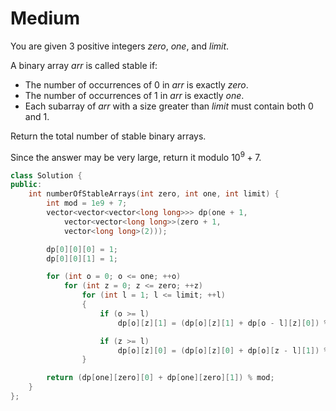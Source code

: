 # Medium

You are given 3 positive integers $zero$, $one$, and $limit$.

A
binary array $arr$ is called stable if:

- The number of occurrences of 0 in $arr$ is exactly $zero$.
- The number of occurrences of 1 in $arr$ is exactly $one$.
- Each subarray of $arr$ with a size greater than $limit$ must contain both 0 and 1.

Return the total number of stable binary arrays.

Since the answer may be very large, return it modulo $10^9 + 7$.

```cpp
class Solution {
public:
    int numberOfStableArrays(int zero, int one, int limit) {
        int mod = 1e9 + 7;
        vector<vector<vector<long long>>> dp(one + 1, 
            vector<vector<long long>>(zero + 1, 
            vector<long long>(2)));

        dp[0][0][0] = 1;
        dp[0][0][1] = 1;

        for (int o = 0; o <= one; ++o)
            for (int z = 0; z <= zero; ++z)
                for (int l = 1; l <= limit; ++l)
                {
                    if (o >= l)
                        dp[o][z][1] = (dp[o][z][1] + dp[o - l][z][0]) % mod;

                    if (z >= l)
                        dp[o][z][0] = (dp[o][z][0] + dp[o][z - l][1]) % mod;
                }

        return (dp[one][zero][0] + dp[one][zero][1]) % mod;
    }
};
```
